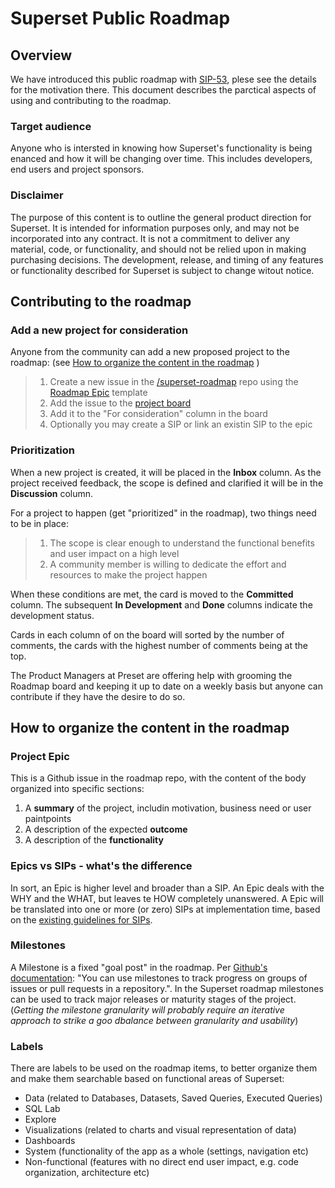 # Superset Public Roadmap
## Overview
We have introduced this public roadmap with [SIP-53](https://github.com/apache/incubator-superset/issues/10894), plese see the details for the motivation there. This document describes the parctical aspects of using and contributing to the roadmap.

### Target audience
Anyone who is intersted in knowing how Superset's functionality is being enanced and how it will be changing over time. This includes developers, end users and project sponsors.

### Disclaimer
The purpose of this content is to outline the general product direction for Superset. It is intended for information purposes only, and may not be incorporated into any contract. It is not a commitment to deliver any material, code, or functionality, and should not be relied upon in making purchasing decisions. The development, release, and timing of any features or functionality described for Superset is subject to change witout notice.

## Contributing to the roadmap
### Add a new project for consideration
Anyone from the community can add a new proposed project to the roadmap: (see [How to organize the content in the roadmap](#how-to-organize-the-content-in-the-roadmap) )
> 1. Create a new issue in the [/superset-roadmap](https://github.com/apache-superset/superset-roadmap) repo using the [Roadmap Epic](https://github.com/apache-superset/superset-roadmap/issues/new/choose) template
> 1. Add the issue to the [project board](https://github.com/apache-superset/superset-roadmap/projects/1)
> 1. Add it to the "For consideration" column in the board
> 1. Optionally you may create a SIP or link an existin SIP to the epic
 
### Prioritization
When a new project is created, it will be placed in the **Inbox** column. As the project received feedback, the scope is defined and clarified it will be in the **Discussion** column.

For a project to happen (get "prioritized" in the roadmap), two things need to be in place:

> 1. The scope is clear enough to understand the functional benefits and user impact on a high level
> 1. A community member is willing to dedicate the effort and resources to make the project happen

When these conditions are met, the card is moved to the **Committed** column. The subsequent **In Development** and **Done** columns indicate the development status.

Cards in each column of on the board will sorted by the number of comments, the cards with the highest number of comments being at the top.

The Product Managers at Preset are offering help with grooming the Roadmap board and keeping it up to date on a weekly basis but anyone can contribute if they have the desire to do so.

## How to organize the content in the roadmap
### Project Epic
This is a Github issue in the roadmap repo, with the content of the body organized into specific sections:
1. A **summary** of the project, includin motivation, business need or user paintpoints
1. A description of the expected **outcome**
1. A description of the **functionality**

### Epics vs SIPs - what's the difference
In sort, an Epic is higher level and broader than a SIP. An Epic deals with the WHY and the WHAT, but leaves te HOW completely unanswered. A Epic will be translated into one or more (or zero) SIPs at implementation time, based on the [existing guidelines for SIPs](https://github.com/apache/incubator-superset/issues/5602).

### Milestones
A Milestone is a fixed "goal post" in the roadmap. Per [Github's documentation](https://docs.github.com/en/github/managing-your-work-on-github/about-milestones): "You can use milestones to track progress on groups of issues or pull requests in a repository.". In the Superset roadmap milestones can be used to track major releases or maturity stages of the project. (_Getting the milestone granularity will probably require an iterative approach to strike a goo dbalance between granularity and usability_)

### Labels
There are labels to be used on the roadmap items, to better organize them and make them searchable based on functional areas of Superset:

- Data (related to Databases, Datasets, Saved Queries, Executed Queries)
- SQL Lab
- Explore
- Visualizations (related to charts and visual representation of data)
- Dashboards
- System (functionality of the app as a whole (settings, navigation etc)
- Non-functional (features with no direct end user impact, e.g. code organization, architecture etc)

